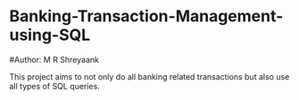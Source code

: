 # Banking-Transaction-Management-using-SQL
#Author: M R Shreyaank

This project aims to not only do all banking related transactions but also use all types of SQL queries.

